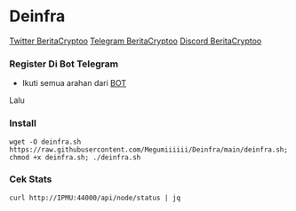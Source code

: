 # Deinfra

​[​<img src="https://user-images.githubusercontent.com/108946833/184274157-08210464-fa03-493d-b01c-2420c67a524f.jpg" alt="" data-size="line">​](https://user-images.githubusercontent.com/108946833/184274157-08210464-fa03-493d-b01c-2420c67a524f.jpg) [Twitter BeritaCryptoo](https://twitter.com/BeritaCryptoo) [​<img src="https://user-images.githubusercontent.com/50621007/183283867-56b4d69f-bc6e-4939-b00a-72aa019d1aea.png" alt="" data-size="line">​](https://user-images.githubusercontent.com/50621007/183283867-56b4d69f-bc6e-4939-b00a-72aa019d1aea.png) [Telegram BeritaCryptoo](https://t.me/BeritaCryptoo) [​<img src="https://user-images.githubusercontent.com/108946833/201040868-61a5cfb9-f39e-4fd1-a3a6-2c15c1b47424.png" alt="" data-size="line">​](https://user-images.githubusercontent.com/108946833/201040868-61a5cfb9-f39e-4fd1-a3a6-2c15c1b47424.png) [Discord BeritaCryptoo](https://discord.gg/beritacryptoonode)

### Register Di Bot Telegram

* Ikuti semua arahan dari [BOT](https://t.me/thepowerio\_bot)

Lalu

### Install

```
wget -O deinfra.sh https://raw.githubusercontent.com/Megumiiiiii/Deinfra/main/deinfra.sh; chmod +x deinfra.sh; ./deinfra.sh
```

### Cek Stats

```
curl http://IPMU:44000/api/node/status | jq
```
